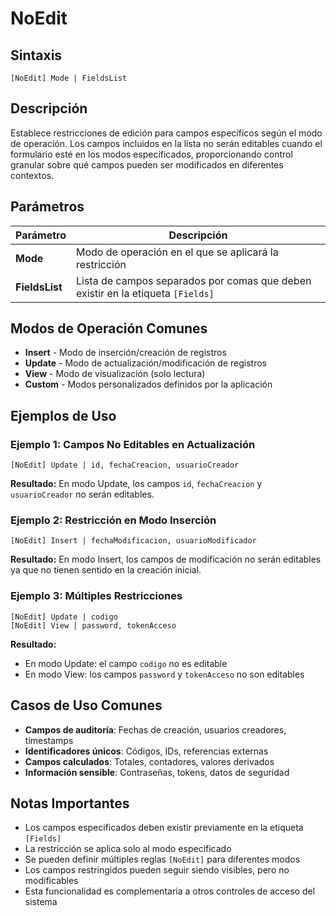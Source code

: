 # NoEdit

## Sintaxis

```
[NoEdit] Mode | FieldsList
```

## Descripción

Establece restricciones de edición para campos específicos según el modo de operación. Los campos incluidos en la lista no serán editables cuando el formulario esté en los modos especificados, proporcionando control granular sobre qué campos pueden ser modificados en diferentes contextos.

## Parámetros

| Parámetro | Descripción |
|-----------|-------------|
| **Mode** | Modo de operación en el que se aplicará la restricción |
| **FieldsList** | Lista de campos separados por comas que deben existir en la etiqueta `[Fields]` |

## Modos de Operación Comunes

- **Insert** - Modo de inserción/creación de registros
- **Update** - Modo de actualización/modificación de registros
- **View** - Modo de visualización (solo lectura)
- **Custom** - Modos personalizados definidos por la aplicación

## Ejemplos de Uso

### Ejemplo 1: Campos No Editables en Actualización

```
[NoEdit] Update | id, fechaCreacion, usuarioCreador
```

**Resultado:** En modo Update, los campos `id`, `fechaCreacion` y `usuarioCreador` no serán editables.

### Ejemplo 2: Restricción en Modo Inserción

```
[NoEdit] Insert | fechaModificacion, usuarioModificador
```

**Resultado:** En modo Insert, los campos de modificación no serán editables ya que no tienen sentido en la creación inicial.

### Ejemplo 3: Múltiples Restricciones

```
[NoEdit] Update | codigo
[NoEdit] View | password, tokenAcceso
```

**Resultado:** 
- En modo Update: el campo `codigo` no es editable
- En modo View: los campos `password` y `tokenAcceso` no son editables

## Casos de Uso Comunes

- **Campos de auditoría**: Fechas de creación, usuarios creadores, timestamps
- **Identificadores únicos**: Códigos, IDs, referencias externas
- **Campos calculados**: Totales, contadores, valores derivados
- **Información sensible**: Contraseñas, tokens, datos de seguridad

## Notas Importantes

- Los campos especificados deben existir previamente en la etiqueta `[Fields]`
- La restricción se aplica solo al modo especificado
- Se pueden definir múltiples reglas `[NoEdit]` para diferentes modos
- Los campos restringidos pueden seguir siendo visibles, pero no modificables
- Esta funcionalidad es complementaria a otros controles de acceso del sistema